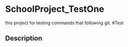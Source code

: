 # SchoolProject_TestOne
this project for testing commands that following git.
#Test 
## Description
